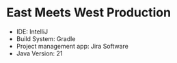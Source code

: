# East Meets West Production

- IDE: IntelliJ
- Build System: Gradle
- Project management app: Jira Software
- Java Version: 21
